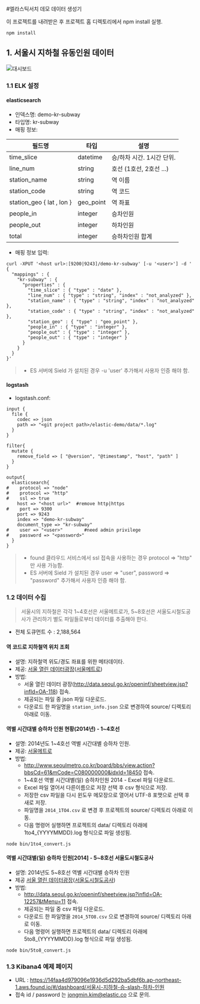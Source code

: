 #엘라스틱서치 데모 데이터 생성기

이 프로젝트를 내려받은 후 프로젝트 홈 디렉토리에서 npm install 실행.

```
npm install
```

## 1. 서울시 지하철 유동인원 데이터
![대시보드](https://github.com/kimjmin/elastic-demo/blob/master/img/seoul-metro-demo.png?raw=true)
### 1.1 ELK 설정
#### elasticsearch

- 인덱스명: demo-kr-subway
- 타입명: kr-subway
- 매핑 정보:

필드명 | 타입 | 설명
---- | ---- | ----
time_slice | datetime | 승/하차 시간. 1시간 단위.
line_num | string | 호선 (1호선, 2호선 ...)
station_name | string | 역 이름
station_code | string | 역 코드
station_geo { lat , lon } | geo_point | 역 좌표
people_in | integer | 승차인원
people_out | integer | 하차인원
total | integer | 승하차인원 합계


- 매핑 정보 입력:

```
curl -XPUT '<host url>:[9200|9243]/demo-kr-subway' [-u '<user>'] -d '
{
  "mappings" : {
    "kr-subway" : {
      "properties" : {
        "time_slice" : { "type" : "date" },
        "line_num" : { "type" : "string", "index" : "not_analyzed" },
        "station_name" : { "type" : "string", "index" : "not_analyzed" },
        "station_code" : { "type" : "string", "index" : "not_analyzed" },
        "station_geo" : { "type" : "geo_point" },
        "people_in" : { "type" : "integer" },
        "people_out" : { "type" : "integer" },
        "people_out" : { "type" : "integer" }
      }
    }
  }
}'
```
> - ES 서버에 Sield 가 설치된 경우 -u 'user' 추가해서 사용자 인증 해야 함.

#### logstash

- logstash.conf:

```
input {
  file {
    codec => json
    path => "<git project path>/elastic-demo/data/*.log"
  }
}

filter{
  mutate {
    remove_field => [ "@version", "@timestamp", "host", "path" ]
  }
}

output{
  elasticsearch{
#    protocol => "node"
#    protocol => "http"
#    ssl => true
    host => "<host url>"  #remove http|https
#    port => 9300
    port => 9243
    index => "demo-kr-subway"
    document_type => "kr-subway"
#    user => "<user>"        #need admin privilege
#    password => "<password>"
  }
}
```

> - found 클라우드 서비스에서 ssl 접속을 사용하는 경우 protocol => "http" 만 사용 가능함.
> - ES 서버에 Sield 가 설치된 경우 user => "user", password => "password" 추가해서 사용자 인증 해야 함.


### 1.2 데이터 수집

> 서울시의 지하철은 각각 1~4호선은 서울메트로가, 5~8호선은 서울도시철도공사가 관리하기 별도 파일들로부터 데이터를 추출해야 한다.

- 전체 도큐먼트 수 : 2,188,564

#### 역 코드로 지하철역 위치 조회
- 설명: 지하철역 위도/경도 좌표를 위한 메타데이타.
- 제공: [서울 열린 데이터광장](http://data.seoul.go.kr)([서울메트로](http://www.seoulmetro.co.kr/))
- 방법:
  - 서울 열린 데이터 광장(http://data.seoul.go.kr/openinf/sheetview.jsp?infId=OA-118) 접속.
  - 제공되는 파일 중 json 파일 다운로드.
  - 다운로드 한 파일명을 `station_info.json` 으로 변경하여 source/ 디렉토리 아래로 이동.


#### 역별 시간대별 승하차 인원 현황(2014년) - 1~4호선
- 설명: 2014년도 1~4호선 역별 시간대별 승하차 인원.
- 제공: [서울메트로](http://www.seoulmetro.co.kr/)
- 방법:
  - http://www.seoulmetro.co.kr/board/bbs/view.action?bbsCd=61&mCode=C080000000&idxId=18450 접속.
  - 1~4호선 역별 시간대별(일) 승하차인원 2014 - Excel 파일 다운로드.
  - Excel 파일 열어서 다른이름으로 저장 선택 후 csv 형식으로 저장.
  - 저장한 csv 파일을 다시 윈도우 메모장으로 열어서 UTF-8 포맷으로 선택 후 새로 저장.
  - 파일명을 `2014_1TO4.csv` 로 변경 후 프로젝트의 source/ 디렉토리 아래로 이동.
  - 다음 명령어 실행하면 프로젝트의 data/ 디렉토리 아래에 1to4_{YYYYMMDD}.log 형식으로 파일 생성됨.

```
node bin/1to4_convert.js
```

#### 역별 시간대별(일) 승하차 인원[2014] - 5~8호선 서울도시철도공사
- 설명: 2014년도 5~8호선 역별 시간대별 승하차 인원
- 제공 [서울 열린 데이터광장](http://data.seoul.go.kr)([서울도시철도공사](http://www.smrt.co.kr/))
- 방법:
  - http://data.seoul.go.kr/openinf/sheetview.jsp?infId=OA-12257&tMenu=11 접속.
  - 제공되는 파일 중 csv 파일 다운로드.
  - 다운로드 한 파일명을 `2014_5TO8.csv` 으로 변경하여 source/ 디렉토리 아래로 이동.
  - 다음 명령어 실행하면 프로젝트의 data/ 디렉토리 아래에 5to8_{YYYYMMDD}.log 형식으로 파일 생성됨.

```
node bin/5to8_convert.js
```

### 1.3 Kibana4 예제 페이지

- URL : https://14faa4d979096e1936d5d292ba5dbf6b.ap-northeast-1.aws.found.io/#/dashboard/서울시-지하철-승-slash-하차-인원
- 접속 id / password 는 jongmin.kim@elastic.co 으로 문의.
